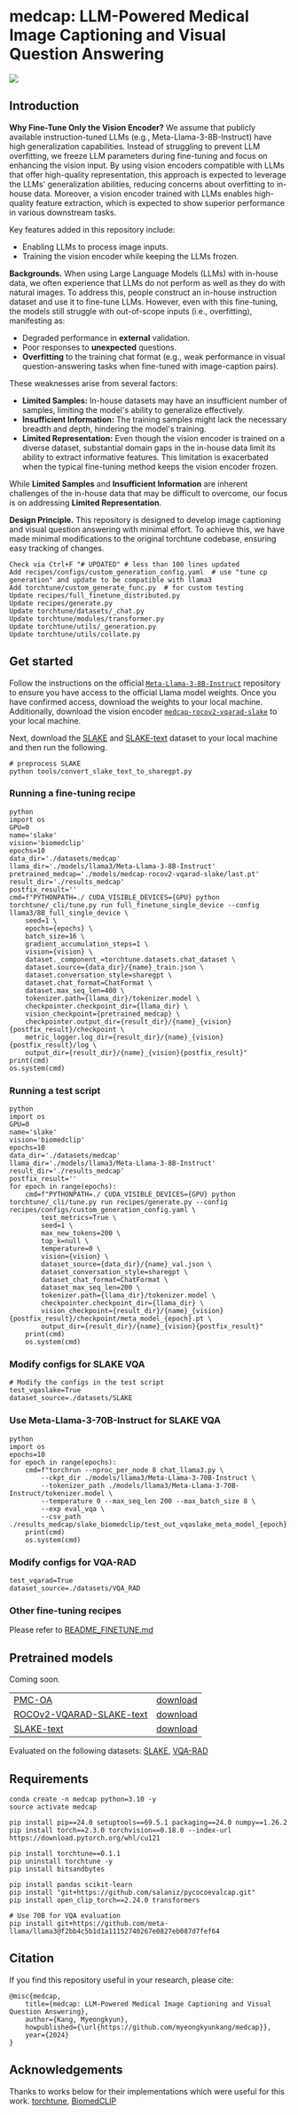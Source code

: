 # medcap: LLM-Powered Medical Image Captioning and Visual Question Answering

<img src="diagram.jpg">

## Introduction

**Why Fine-Tune Only the Vision Encoder?**
We assume that publicly available instruction-tuned LLMs (e.g., Meta-Llama-3-8B-Instruct) have high generalization capabilities.
Instead of struggling to prevent LLM overfitting, we freeze LLM parameters during fine-tuning and focus on enhancing the vision input.
By using vision encoders compatible with LLMs that offer high-quality representation, this approach is expected to leverage the LLMs' generalization abilities, reducing concerns about overfitting to in-house data.
Moreover, a vision encoder trained with LLMs enables high-quality feature extraction, which is expected to show superior performance in various downstream tasks.

Key features added in this repository include:
- Enabling LLMs to process image inputs.
- Training the vision encoder while keeping the LLMs frozen.

**Backgrounds.**
When using Large Language Models (LLMs) with in-house data, we often experience that LLMs do not perform as well as they do with natural images.
To address this, people construct an in-house instruction dataset and use it to fine-tune LLMs.
However, even with this fine-tuning, the models still struggle with out-of-scope inputs (i.e., overfitting), manifesting as:
- Degraded performance in **external** validation.
- Poor responses to **unexpected** questions.
- **Overfitting** to the training chat format (e.g., weak performance in visual question-answering tasks when fine-tuned with image-caption pairs).

These weaknesses arise from several factors:
- **Limited Samples:** In-house datasets may have an insufficient number of samples, limiting the model's ability to generalize effectively.
- **Insufficient Information:** The training samples might lack the necessary breadth and depth, hindering the model's training.
- **Limited Representation:** Even though the vision encoder is trained on a diverse dataset, substantial domain gaps in the in-house data limit its ability to extract informative features.
This limitation is exacerbated when the typical fine-tuning method keeps the vision encoder frozen.

While **Limited Samples** and **Insufficient Information** are inherent challenges of the in-house data that may be difficult to overcome, our focus is on addressing **Limited Representation**.

**Design Principle.**
This repository is designed to develop image captioning and visual question answering with minimal effort.
To achieve this, we have made minimal modifications to the original torchtune codebase, ensuring easy tracking of changes.

```
Check via Ctrl+F "# UPDATED" # less than 100 lines updated
Add recipes/configs/custom_generation_config.yaml  # use "tune cp generation" and update to be compatible with llama3
Add torchtune/custom_generate_func.py  # for custom testing
Update recipes/full_finetune_distributed.py
Update recipes/generate.py
Update torchtune/datasets/_chat.py
Update torchtune/modules/transformer.py
Update torchtune/utils/_generation.py
Update torchtune/utils/collate.py 
```

## Get started

Follow the instructions on the official [`Meta-Llama-3-8B-Instruct`](https://huggingface.co/meta-llama/Meta-Llama-3-8B-Instruct) repository to ensure you have access to the official Llama model weights.
Once you have confirmed access, download the weights to your local machine.
Additionally, download the vision encoder [`medcap-rocov2-vqarad-slake`](https://huggingface.co/myeongkyunkang/medcap-rocov2-vqarad-slake) to your local machine.

Next, download the [SLAKE](https://www.med-vqa.com/slake/) and [SLAKE-text](https://huggingface.co/datasets/myeongkyunkang/SLAKE-text) dataset to your local machine and then run the following.

```
# preprocess SLAKE
python tools/convert_slake_text_to_sharegpt.py
```

### Running a fine-tuning recipe

```
python
import os
GPU=0
name='slake'
vision='biomedclip'
epochs=10
data_dir='./datasets/medcap'
llama_dir='./models/llama3/Meta-Llama-3-8B-Instruct'
pretrained_medcap='./models/medcap-rocov2-vqarad-slake/last.pt'
result_dir='./results_medcap'
postfix_result=''
cmd=f"PYTHONPATH=./ CUDA_VISIBLE_DEVICES={GPU} python torchtune/_cli/tune.py run full_finetune_single_device --config llama3/8B_full_single_device \
    seed=1 \
    epochs={epochs} \
    batch_size=16 \
    gradient_accumulation_steps=1 \
    vision={vision} \
    dataset._component_=torchtune.datasets.chat_dataset \
    dataset.source={data_dir}/{name}_train.json \
    dataset.conversation_style=sharegpt \
    dataset.chat_format=ChatFormat \
    dataset.max_seq_len=400 \
    tokenizer.path={llama_dir}/tokenizer.model \
    checkpointer.checkpoint_dir={llama_dir} \
    vision_checkpoint={pretrained_medcap} \
    checkpointer.output_dir={result_dir}/{name}_{vision}{postfix_result}/checkpoint \
    metric_logger.log_dir={result_dir}/{name}_{vision}{postfix_result}/log \
    output_dir={result_dir}/{name}_{vision}{postfix_result}"
print(cmd)
os.system(cmd)
```

### Running a test script

```
python
import os
GPU=0
name='slake'
vision='biomedclip'
epochs=10
data_dir='./datasets/medcap'
llama_dir='./models/llama3/Meta-Llama-3-8B-Instruct'
result_dir='./results_medcap'
postfix_result=''
for epoch in range(epochs):
    cmd=f"PYTHONPATH=./ CUDA_VISIBLE_DEVICES={GPU} python torchtune/_cli/tune.py run recipes/generate.py --config recipes/configs/custom_generation_config.yaml \
        test_metrics=True \
        seed=1 \
        max_new_tokens=200 \
        top_k=null \
        temperature=0 \
        vision={vision} \
        dataset_source={data_dir}/{name}_val.json \
        dataset_conversation_style=sharegpt \
        dataset_chat_format=ChatFormat \
        dataset_max_seq_len=200 \
        tokenizer.path={llama_dir}/tokenizer.model \
        checkpointer.checkpoint_dir={llama_dir} \
        vision_checkpoint={result_dir}/{name}_{vision}{postfix_result}/checkpoint/meta_model_{epoch}.pt \
        output_dir={result_dir}/{name}_{vision}{postfix_result}"
    print(cmd)
    os.system(cmd)
```

### Modify configs for SLAKE VQA

```
# Modify the configs in the test script
test_vqaslake=True
dataset_source=./datasets/SLAKE
```

### Use Meta-Llama-3-70B-Instruct for SLAKE VQA

```
python
import os
epochs=10
for epoch in range(epochs):
    cmd=f"torchrun --nproc_per_node 8 chat_llama3.py \
        --ckpt_dir ./models/llama3/Meta-Llama-3-70B-Instruct \
        --tokenizer_path ./models/llama3/Meta-Llama-3-70B-Instruct/tokenizer.model \
        --temperature 0 --max_seq_len 200 --max_batch_size 8 \
        --exp eval_vqa \
        --csv_path ./results_medcap/slake_biomedclip/test_out_vqaslake_meta_model_{epoch}.csv"
    print(cmd)
    os.system(cmd)
```

### Modify configs for VQA-RAD

```
test_vqarad=True
dataset_source=./datasets/VQA_RAD
```

### Other fine-tuning recipes

Please refer to [README_FINETUNE.md](README_FINETUNE.md)

## Pretrained models

Coming soon.

<table><tbody>
<tr><td><a href="https://huggingface.co/datasets/axiong/pmc_oa">PMC-OA</a></td>
<td><a href="https://huggingface.co/myeongkyunkang/medcap-pmcoa">download</a></td></tr>
<tr><td><a href="https://huggingface.co/datasets/myeongkyunkang/ROCOv2-VQARAD-SLAKE-text">ROCOv2-VQARAD-SLAKE-text</a></td>
<td><a href="https://huggingface.co/myeongkyunkang/medcap-rocov2-vqarad-slake">download</a></td></tr>
<tr><td><a href="https://huggingface.co/datasets/myeongkyunkang/SLAKE-text">SLAKE-text</a></td>
<td><a href="">download</a></td></tr>
</tbody></table>

Evaluated on the following datasets:
[SLAKE](https://www.med-vqa.com/slake/),
[VQA-RAD](https://osf.io/89kps/)

## Requirements

```
conda create -n medcap python=3.10 -y
source activate medcap

pip install pip==24.0 setuptools==69.5.1 packaging==24.0 numpy==1.26.2
pip install torch==2.3.0 torchvision==0.18.0 --index-url https://download.pytorch.org/whl/cu121

pip install torchtune==0.1.1
pip uninstall torchtune -y
pip install bitsandbytes

pip install pandas scikit-learn
pip install "git+https://github.com/salaniz/pycocoevalcap.git"
pip install open_clip_torch==2.24.0 transformers

# Use 70B for VQA evaluation
pip install git+https://github.com/meta-llama/llama3@f2bb4c5b1d1a11152740267e0827eb087d7fef64
```

## Citation

If you find this repository useful in your research, please cite:

```
@misc{medcap,
    title={medcap: LLM-Powered Medical Image Captioning and Visual Question Answering},
    author={Kang, Myeongkyun},
    howpublished={\url{https://github.com/myeongkyunkang/medcap}},
    year={2024}
}
```

## Acknowledgements

Thanks to works below for their implementations which were useful for this work.
[torchtune](https://github.com/pytorch/torchtune/tree/v0.1.1),
[BiomedCLIP](https://huggingface.co/microsoft/BiomedCLIP-PubMedBERT_256-vit_base_patch16_224)

